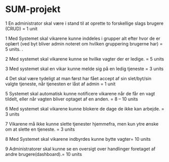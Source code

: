 # SUM-projekt

1 En administrator skal være i stand til at oprette to forskellige slags brugere (CRUD)  = 1 unit

1 Med Systemet skal vikarene kunne inddeles i grupper alt efter hvor de er oplært (ved byt bliver admin noteret om hvilken gruppering brugerne har) = 5 units. .

2 Med systemet skal vikarene kunne se hvilke vagter der er ledige. = 5 units 

3 Med systemet skal en vikar kunne melde sig på en ledig tjeneste = 3 units

4 Det skal være tydeligt at man først har fået accept af sin slet/byt/sin valgte tjeneste, når tjenesten er låst af admin = 1 unit

5 Systemet skal automatisk kunne notificere vikarene når de får en vagt tildelt, eller når vagten bliver optaget af en anden. = 8 – 10 units

6 Med systemet skal vikarene kunne blokere de dage de ikke kan arbejde. = 3 units 

7 Vikarene må ikke kunne slette tjenester hjemmefra, men kun ytre ønske om at slette en tjeneste. = 3 units

8 Med Systemet skal vikarene indbyrdes kunne bytte vagter= 10 units 

9 Administratorer skal kunne se en oversigt over handlinger foretaget af andre brugere(dashboard).=  10 units
